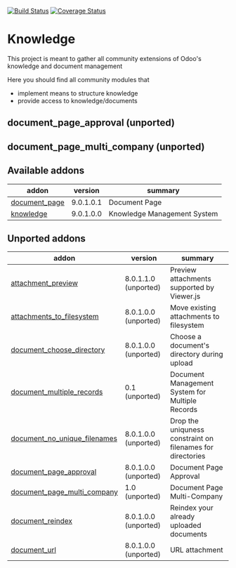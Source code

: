 [![Build Status](https://travis-ci.org/OCA/knowledge.svg?branch=9.0)](https://travis-ci.org/OCA/knowledge)
[![Coverage Status](https://coveralls.io/repos/OCA/knowledge/badge.png?branch=9.0)](https://coveralls.io/r/OCA/knowledge?branch=9.0)

Knowledge
=========

This project is meant to gather all community extensions of Odoo's knowledge and document management

Here you should find all community modules that

- implement means to structure knowledge
- provide access to knowledge/documents


document\_page\_approval (unported)
-----------------------------------

document\_page\_multi\_company (unported)
-----------------------------------------

[//]: # (addons)
Available addons
----------------
addon | version | summary
--- | --- | ---
[document_page](document_page/) | 9.0.1.0.1 | Document Page
[knowledge](knowledge/) | 9.0.1.0.0 | Knowledge Management System

Unported addons
---------------
addon | version | summary
--- | --- | ---
[attachment_preview](attachment_preview/) | 8.0.1.1.0 (unported) | Preview attachments supported by Viewer.js
[attachments_to_filesystem](attachments_to_filesystem/) | 8.0.1.0.0 (unported) | Move existing attachments to filesystem
[document_choose_directory](document_choose_directory/) | 8.0.1.0.0 (unported) | Choose a document's directory during upload
[document_multiple_records](document_multiple_records/) | 0.1 (unported) | Document Management System for Multiple Records
[document_no_unique_filenames](document_no_unique_filenames/) | 8.0.1.0.0 (unported) | Drop the uniquness constraint on filenames for directories
[document_page_approval](document_page_approval/) | 8.0.1.0.0 (unported) | Document Page Approval
[document_page_multi_company](document_page_multi_company/) | 1.0 (unported) | Document Page Multi-Company
[document_reindex](document_reindex/) | 8.0.1.0.0 (unported) | Reindex your already uploaded documents
[document_url](document_url/) | 8.0.1.0.0 (unported) | URL attachment

[//]: # (end addons)
